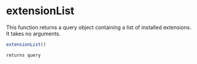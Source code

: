# extensionList

This function returns a query object containing a list of installed extensions. It takes no arguments.

```javascript
extensionList()
```

```javascript
returns query
```
